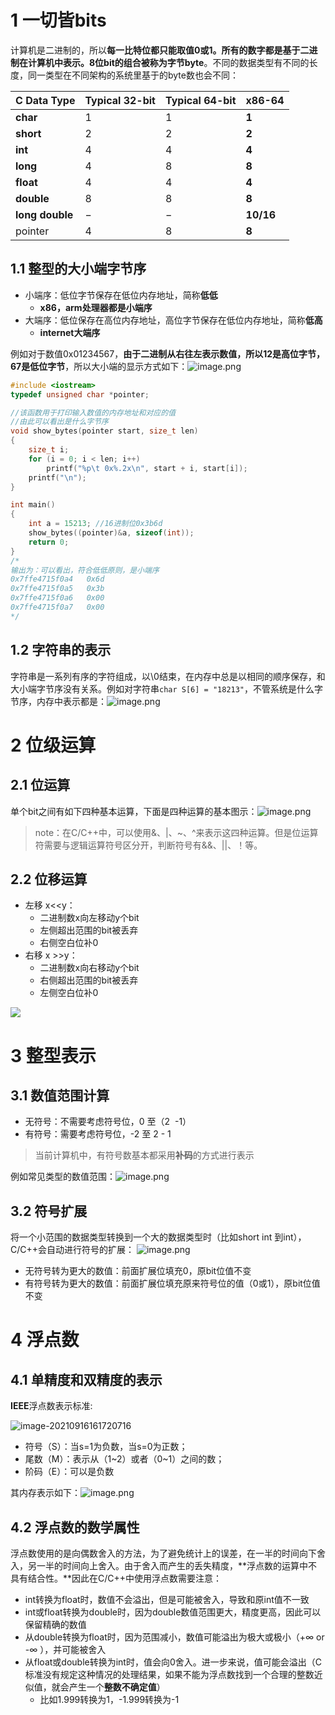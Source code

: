 
# 1 一切皆bits
计算机是二进制的，所以**每一比特位都只能取值0或1。**所有的数字都是基于二进制在计算机中表示。8位bit的组合被称为**字节byte**。不同的数据类型有不同的长度，同一类型在不同架构的系统里基于的byte数也会不同：

| C Data Type | Typical 32-bit | Typical 64-bit | **x86-64** |
| --- | --- | --- | --- |
| **char** | 1 | 1 | **1** |
| **short** | 2 | 2 | **2** |
| **int** | 4 | 4 | **4** |
| **long** | 4 | 8 | **8** |
| **float** | 4 | 4 | **4** |
| **double** | 8 | 8 | **8** |
| **long double** | − | − | **10/16** |
| pointer | 4 | 8 | **8** |


## 1.1 整型的大小端字节序

- 小端序：低位字节保存在低位内存地址，简称**低低**
   - **x86，arm处理器都是小端序**
- 大端序：低位保存在高位内存地址，高位字节保存在低位内存地址，简称**低高**
   - **internet大端序**

例如对于数值0x01234567，**由于二进制从右往左表示数值，所以12是高位字节，67是低位字节**，所以大小端的显示方式如下：![image.png](.assets/1593014123584-65310b59-3e0e-48c9-8cad-2b8a9088a8c2.png)

```cpp
#include <iostream>
typedef unsigned char *pointer;

//该函数用于打印输入数值的内存地址和对应的值
//由此可以看出是什么字节序
void show_bytes(pointer start, size_t len)
{
    size_t i;
    for (i = 0; i < len; i++)
        printf("%p\t 0x%.2x\n", start + i, start[i]);
    printf("\n");
}

int main()
{
    int a = 15213; //16进制位0x3b6d
    show_bytes((pointer)&a, sizeof(int));
    return 0;
}
/*
输出为：可以看出，符合低低原则，是小端序
0x7ffe4715f0a4	 0x6d
0x7ffe4715f0a5	 0x3b
0x7ffe4715f0a6	 0x00
0x7ffe4715f0a7	 0x00
*/
```

## 1.2 字符串的表示
字符串是一系列有序的字符组成，以\0结束，在内存中总是以相同的顺序保存，和大小端字节序没有关系。例如对字符串`char S[6] = "18213"`，不管系统是什么字节序，内存中表示都是：![image.png](.assets/1593015320004-630b4210-c429-44e3-87a2-b194832a7c65.png)

# 2 位级运算

## 2.1 位运算
单个bit之间有如下四种基本运算，下面是四种运算的基本图示：![image.png](.assets/1592928180428-e9cfb42f-7496-4cec-bbc7-be9a1d3897b5.png)
> note：在C/C++中，可以使用&、|、~、^来表示这四种运算。但是位运算符需要与逻辑运算符号区分开，判断符号有&&、||、！等。


## 2.2 位移运算

- 左移 x<<y：
   - 二进制数x向左移动y个bit
   - 左侧超出范围的bit被丢弃
   - 右侧空白位补0
- 右移 x >>y：
   - 二进制数x向右移动y个bit
   - 右侧超出范围的bit被丢弃
   - 左侧空白位补0

![](.assets/1593102047133-a5c1e54d-28e3-453f-80a5-962ab8a8d915.jpeg)

# 3 整型表示

## 3.1 数值范围计算

- 无符号：不需要考虑符号位，0 至（2  -1）
- 有符号：需要考虑符号位，-2 至 2 - 1
> 当前计算机中，有符号数基本都采用**补码**的方式进行表示

例如常见类型的数值范围：![image.png](.assets/1593102208168-047e4f9d-dbe9-4d99-9ac2-f55cb4a3606b.png)

## 3.2 符号扩展
将一个小范围的数据类型转换到一个大的数据类型时（比如short int 到int），C/C++会自动进行符号的扩展： ![image.png](.assets/1593010485831-75084608-ceec-4742-aa91-3400bd04274f.png)

- 无符号转为更大的数值：前面扩展位填充0，原bit位值不变
- 有符号转为更大的数值：前面扩展位填充原来符号位的值（0或1），原bit位值不变

# 4 浮点数

## 4.1 **单精度和双精度的表示**
**IEEE**浮点数表示标准:

![image-20210916161720716](.assets/image-20210916161720716.png)

- 符号（S）：当s=1为负数，当s=0为正数；
- 尾数（M）：表示从（1~2）或者（0~1）之间的数；
- 阶码（E）：可以是负数

其内存表示如下：![image.png](.assets/1593103053409-00be98b3-4258-453e-9f09-e33dae7b63f8.png)

## 4.2 **浮点数的数学属性**
浮点数使用的是向偶数舍入的方法，为了避免统计上的误差，在一半的时间向下舍入，另一半的时间向上舍入。由于舍入而产生的丢失精度，**浮点数的运算中不具有结合性。**因此在C/C++中使用浮点数需要注意：

- int转换为float时，数值不会溢出，但是可能被舍入，导致和原int值不一致
- int或float转换为double时，因为double数值范围更大，精度更高，因此可以保留精确的数值
- 从double转换为float时，因为范围减小，数值可能溢出为极大或极小（+∞ or -∞ ），并可能被舍入
- 从float或double转换为int时，值会向0舍入。进一步来说，值可能会溢出（C标准没有规定这种情况的处理结果，如果不能为浮点数找到一个合理的整数近似值，就会产生一个**整数不确定值**）
   - 比如1.999转换为1，-1.999转换为-1



